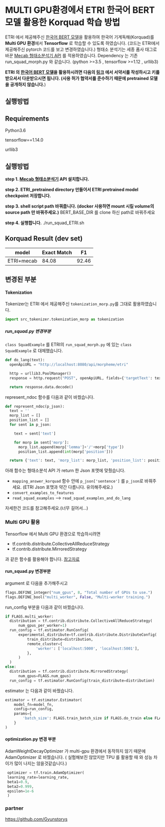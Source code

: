 # MULTI GPU환경에서 ETRI 한국어 BERT모델 활용한 Korquad 학습 방법  

ETRI 에서 제공해주신 [한국어 BERT 모델](http://aiopen.etri.re.kr/)을 활용하여 한국어 기계독해(Korquad)를 **Multi GPU 환경**에서 **Tensorflow** 로 학습할 수 있도록 하였습니다.
(코드는 ETRI에서 제공해주신 pytorch 코드를 보고 변경하였습니다.)
형태소 분석기는 세종 품사 태그로 바꾼 [Mecab 형태소분석기 API](https://github.com/Gyunstorys/nlp-api) 를 적용하였습니다. 
Dependency 는 기존 run_squad_morph.py 와 같습니다. (python >=3.5 , tensorflow >=1.12 , urllib3)

**ETRI 의 [한국어 BERT 모델](http://aiopen.etri.re.kr/)을 활용하시려면 다음의 [링크](http://aiopen.etri.re.kr/service_dataset.php) 에서 서약서를 작성하시고 키를 받으셔서 다운받으시면 됩니다. 
(사용 허가 협약서를 준수하기 때문에 pretrained 모델을 공개하지 않습니다.**)

## 실행방법 


## Requirements
Python3.6

tensorflow==1.14.0 

urllib3

## 실행방법 

**step 1. [Mecab 형태소분석기](https://github.com/Gyunstorys/nlp-api) API 설치합니다.** 

**step 2. ETRI_pretrained directory 만들어서 ETRI pretrained model checkpoint 저장합니다.** 

**step 3. shell script path 바꿔줍니다. (docker 사용하면 mount 시킬 volume의 source path 만 바꿔주세요.)**
    BERT_BASE_DIR 를 clone 하신 path로 바꿔주세요 
    
**step 4. 실행합니다.**
    ./run_squad_ETRI.sh

## Korquad Result (dev set)

| model | Exact Match  |  F1 | 
| ------ | ------ | ------ | 
|ETRI+mecab| 84.08 |92.46 |


## 변경된 부분 

#### Tokenization 
Tokenizer는 ETRI 에서 제공해주신 `tokenization_morp.py`를 그대로 활용하였습니다. 
```python
import src_tokenizer.tokenization_morp as tokenization
```

##### run_squad.py 변경부분 
`class SquadExample`  를 ETRI의 `run_squad_morph.py` 에 있는 `class SquadExample` 로 대체했습니다. 

```python
def do_lang(text):
  openApiURL = "http://localhost:8080/api/morpheme/etri"

  http = urllib3.PoolManager()
  response = http.request("POST", openApiURL, fields={'targetText': text})

  return response.data.decode()
```

represent_ndoc 함수를 다음과 같이 바꿨습니다.
```python
def represent_ndoc(p_json):
  text = ''
  morp_list = []
  position_list = []
  for sent in p_json:

    text = sent['text']

    for morp in sent['morp']:
      morp_list.append(morp['lemma']+'/'+morp['type'])
      position_list.append(int(morp['position']))

  return {'text': text, 'morp_list': morp_list, 'position_list': position_list}

```
아래 함수는 형태소분석 API 가 return 한 Json 포맷에 맞췄습니다.

* `mapping_answer_korquad` 함수 안에 `p_json['sentence']` 를 `p_json`로  바꿔주세요.
(ETRI Json 포맷과 약간 다름니다. 유의해주세요.)
* `convert_examples_to_features` 
* `read_squad_examples` --> `read_squad_examples_and_do_lang` 

자세한건 코드를 참고해주세요.(너무 길어서...)



### Multi GPU 활용
Tensorflow 에서 Multi GPU 환경으로 학습하시려면 
* tf.contrib.distribute.CollectiveAllReduceStrategy
* tf.contrib.distribute.MirroredStrategy

과 같은 함수를 활용해야 합니다. 
[참고자료](https://www.youtube.com/watch?v=bRMGoPqsn20&t=381s)

#### run_squad.py 변경부분 

argument 로 다음을 추가해주시고 

```python
flags.DEFINE_integer("num_gpus", 8, "Total number of GPUs to use.")
flags.DEFINE_bool("multi_worker", False, "Multi-worker training.")
```

run_config 부분을 다음과 같이 바꿨습니다. 
```python
if FLAGS.multi_worker:
  distribution = tf.contrib.distribute.CollectiveAllReduceStrategy(
      num_gpus_per_worker=1)
  run_config = tf.estimator.RunConfig(
      experimental_distribute=tf.contrib.distribute.DistributeConfig(
          train_distribute=distribution,
          remote_cluster={
              'worker': ['localhost:5000', 'localhost:5001'],
          },
      )
  )
else:
  distribution = tf.contrib.distribute.MirroredStrategy(
      num_gpus=FLAGS.num_gpus)
  run_config = tf.estimator.RunConfig(train_distribute=distribution)
```

estimator 는 다음과 같이 바꿨습니다.  
```python
estimator = tf.estimator.Estimator(
    model_fn=model_fn,
    config=run_config,
    params={
        'batch_size': FLAGS.train_batch_size if FLAGS.do_train else FLAGS.predict_batch_size,
    }
)
```

#### optimization.py 변경 부분 
AdamWeightDecayOptimizer 가 multi-gpu 환경에서 동작하지 않기 때문에 
AdamOptimizer 로 바꿨습니다.
( 실험해보진 않았지만 TPU 를 활용할 때 와 성능 차이가 많이 나지는 않을것같습니다.)

```python
 optimizer = tf.train.AdamOptimizer(
 learning_rate=learning_rate,
 beta1=0.9,
 beta2=0.999,
 epsilon=1e-6
 )
```

### partner 
https://github.com/Gyunstorys
